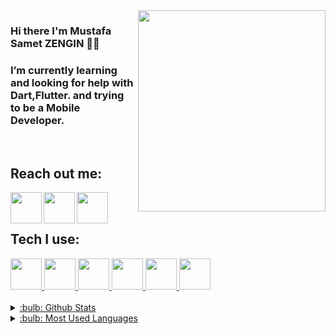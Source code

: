 <img src="https://c.tenor.com/y2JXkY1pXkwAAAAM/cat-computer.gif" width="300" height="322" align="right">

### Hi there I'm Mustafa Samet ZENGIN 👋:smile:
### I’m currently learning and looking for help with Dart,Flutter. and trying to be a Mobile Developer. 

<br />

## Reach out me:
[<img width="50" src="https://unpkg.com/simple-icons@v6/icons/instagram.svg" align="left" />][instagram]
[<img width="50" src="https://unpkg.com/simple-icons@v6/icons/twitter.svg" align="left" />][twitter]
[<img width="50" src="https://unpkg.com/simple-icons@v6/icons/linkedin.svg" align="left"/>][linkedin]

<br />
<br />

[twitter]: https://twitter.com/SametZengnx
[instagram]: https://www.instagram.com/mrexqhnsz/
[linkedin]: https://www.linkedin.com/in/mustafa-samet-zengin-a01621233/

## Tech I use:

<div>
  <a href="https://dart.dev/"><img src = "https://img.icons8.com/color/452/dart.png" width="50">     
  <a href="https://www.cplusplus.com/"><img src = "https://img.icons8.com/color/344/c-plus-plus-logo.png" width="50">       
  <a href="https://www.python.org/"><img src = "https://img.icons8.com/color/344/python--v1.png" width="50" >
  <a href="https://flutter.dev/"><img src = "https://img.icons8.com/color/344/flutter.png" width="50">  
  <a href="https://developer.android.com/studio"><img src = "https://img.icons8.com/color/344/android-studio--v2.png" width="50">  
  <a href="https://code.visualstudio.com/"><img src = "https://img.icons8.com/color/344/visual-studio-code-2019.png" width="50">
</div>
                                                                           
<br/>
                                                                           
<details>
  <summary>:bulb: Github Stats</summary>
  <img src="https://github-readme-stats.vercel.app/api?username=SametZenginx">
</details>

<details>
  <summary>:bulb: Most Used Languages</summary>
  <img src="https://github-readme-stats.vercel.app/api/top-langs/?username=SametZenginx&layout=compact$theme=radical">
</details>
